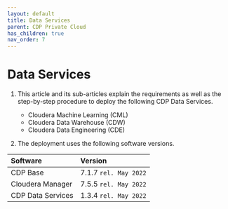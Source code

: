 ```yaml
---
layout: default
title: Data Services
parent: CDP Private Cloud
has_children: true
nav_order: 7
---
```


# Data Services

1. This article and its sub-articles explain the requirements as well as the step-by-step procedure to deploy the following CDP Data Services. 

    - Cloudera Machine Learning (CML)
    - Cloudera Data Warehouse (CDW)
    - Cloudera Data Engineering (CDE)

2. The deployment uses the following software versions.

| Software       | Version         |
|:-------------|:------------------|
| CDP Base           | 7.1.7 `rel. May 2022`  | 
| Cloudera Manager   | 7.5.5 `rel. May 2022`  | 
| CDP Data Services  | 1.3.4 `rel. May 2022`  | 